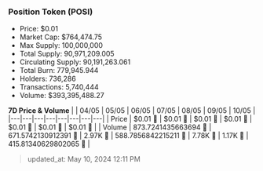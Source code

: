 
  ### Position Token (POSI)
  - Price: $0.01
  - Market Cap: $764,474.75
  - Max Supply: 100,000,000
  - Total Supply: 90,971,209.005
  - Circulating Supply: 90,191,263.061
  - Total Burn: 779,945.944
  - Holders: 736,286
  - Transactions: 5,740,444
  - Volume: $393,395,488.27

  **7D Price & Volume**
  | | 04&#x2F;05 | 05&#x2F;05 | 06&#x2F;05 | 07&#x2F;05 | 08&#x2F;05 | 09&#x2F;05 | 10&#x2F;05 |
  |---|---|---|---|---|---|---|---|
  | Price | $0.01 🚀 | $0.01 🚀 | $0.01 🔻 | $0.01 🚀 | $0.01 🚀 | $0.01 🚀 | $0.01 🔻 |
  | Volume | 873.7241435663694 🔻 | 671.5742130912391 🔻 | 2.97K 🚀 | 588.7856842215211 🔻 | 7.78K 🚀 | 1.17K 🔻 | 415.81340629802065 🔻 |

  > updated_at: May 10, 2024 12:11 PM
